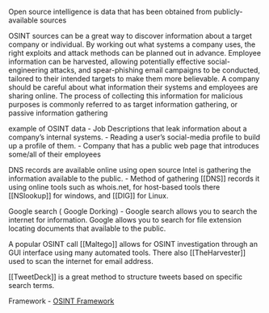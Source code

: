 Open source intelligence is data that has been obtained from publicly-available sources

OSINT sources can be a great way to discover information about a target company or individual. By working out what systems a company uses, the right exploits and attack methods can be planned out in advance. Employee information can be harvested, allowing potentially effective social-engineering attacks, and spear-phishing email campaigns to be conducted, tailored to their intended targets to make them more believable. A company should be careful about what information their systems and employees are sharing online. The process of collecting this information for malicious purposes is commonly referred to as target information gathering, or passive information gathering

example of OSINT data
	-	Job Descriptions that leak information about a company’s internal systems.
	-	Reading a user’s social-media profile to build up a profile of them.
	-	Company that has a public web page that introduces some/all of their employees


DNS records are available online  using open source Intel is gathering the information available to the public. 
        - Method of gathering [[DNS]] records it using online tools such as whois.net, for host-based tools there [[NSlookup]] for windows, and [[DIG]] for Linux.
		
Google search ( Google Dorking)
        - Google search allows you to search the internet for information. Google allows you to search for file extension locating documents that available to the public.  
		
A popular OSINT call [[Maltego]] allows for OSINT investigation through an GUI interface using many automated tools. 
There also [[TheHarvester]] used to scan the internet for email address. 


[[TweetDeck]] is a great method to structure tweets based on specific search terms. 


Framework
	- [OSINT Framework](https://osintframework.com/)
